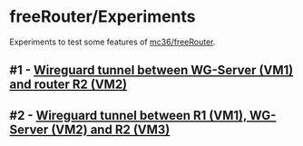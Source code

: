 # freeRouter/Experiments
Experiments to test some features of [mc36/freeRouter](https://github.com/mc36/freeRouter).

## #1 - [Wireguard tunnel between WG-Server (VM1) and router R2 (VM2)](https://github.com/edgardcunha/freeRouter/edit/main/wireguard/01)


## #2 - [Wireguard tunnel between R1 (VM1), WG-Server (VM2) and R2 (VM3)](https://github.com/edgardcunha/freeRouter/edit/main/wireguard/02)
